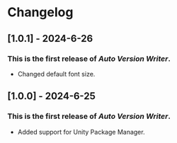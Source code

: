 ﻿# Changelog

## [1.0.1] - 2024-6-26
### This is the first release of *Auto Version Writer*.
- Changed default font size.


## [1.0.0] - 2024-6-25
### This is the first release of *Auto Version Writer*.
- Added support for Unity Package Manager.
